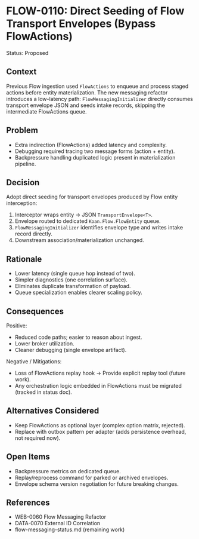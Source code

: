 # FLOW-0110: Direct Seeding of Flow Transport Envelopes (Bypass FlowActions)

Status: Proposed

## Context

Previous Flow ingestion used `FlowActions` to enqueue and process staged actions before entity materialization. The new messaging refactor introduces a low-latency path: `FlowMessagingInitializer` directly consumes transport envelope JSON and seeds intake records, skipping the intermediate FlowActions queue.

## Problem

- Extra indirection (FlowActions) added latency and complexity.
- Debugging required tracing two message forms (action + entity).
- Backpressure handling duplicated logic present in materialization pipeline.

## Decision

Adopt direct seeding for transport envelopes produced by Flow entity interception:

1. Interceptor wraps entity → JSON `TransportEnvelope<T>`.
2. Envelope routed to dedicated `Koan.Flow.FlowEntity` queue.
3. `FlowMessagingInitializer` identifies envelope type and writes intake record directly.
4. Downstream association/materialization unchanged.

## Rationale

- Lower latency (single queue hop instead of two).
- Simpler diagnostics (one correlation surface).
- Eliminates duplicate transformation of payload.
- Queue specialization enables clearer scaling policy.

## Consequences

Positive:

- Reduced code paths; easier to reason about ingest.
- Lower broker utilization.
- Cleaner debugging (single envelope artifact).

Negative / Mitigations:

- Loss of FlowActions replay hook → Provide explicit replay tool (future work).
- Any orchestration logic embedded in FlowActions must be migrated (tracked in status doc).

## Alternatives Considered

- Keep FlowActions as optional layer (complex option matrix, rejected).
- Replace with outbox pattern per adapter (adds persistence overhead, not required now).

## Open Items

- Backpressure metrics on dedicated queue.
- Replay/reprocess command for parked or archived envelopes.
- Envelope schema version negotiation for future breaking changes.

## References

- WEB-0060 Flow Messaging Refactor
- DATA-0070 External ID Correlation
- flow-messaging-status.md (remaining work)
